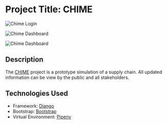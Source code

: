 # Project Title: CHIME

![Chime Login](https://ik.imagekit.io/98anbiyub/Screenshot%202024-08-07%20at%2014.49.53.png?updatedAt=1723038610984)

![Chime Dashboard](https://ik.imagekit.io/98anbiyub/Screenshot%202024-08-07%20at%2013.30.02.png?updatedAt=1723038568704)

![Chime Dashboard](https://ik.imagekit.io/98anbiyub/Screenshot%202024-08-07%20at%2014.55.17.png?updatedAt=1723038945461)

## Description 
The [CHIME](https://chime.pythonanywhere.com) project is a prototype simulation of a supply chain. All updated information can be view by the public and all stakeholders.



## Technologies Used
- Framework: [Django](https://thedjangoprojet)
- Bootstrap: [Bootstrap](https://getbootstrap.com/)
- Virtual Environment:  [Pipenv](https://pipenv.pypa.io/en/latest/)

